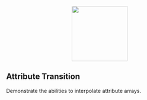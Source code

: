 <div align="center">
   <img width="150" heigth="150" src="https://webpack.js.org/assets/icon-square-big.svg" />
</div>

## Attribute Transition

Demonstrate the abilities to interpolate attribute arrays.